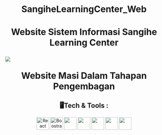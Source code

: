 <h1 align="center">SangiheLearningCenter_Web<h1>
<p align="center">Website Sistem Informasi Sangihe Learning Center</p>
<img src="https://sangihelearningcenter.com/wp-content/uploads/2024/01/logo-e1705190949144-1536x468.png">
<p align="center">Website Masi Dalam Tahapan Pengembagan<p>
<h2 align="center">🖥️Tech & Tools :</h2>
<p align="center"> <img src="https://user-images.githubusercontent.com/25181517/183897015-94a058a6-b86e-4e42-a37f-bf92061753e5.png" alt="React"  width="40" height="40" /> <img src="https://user-images.githubusercontent.com/25181517/183898054-b3d693d4-dafb-4808-a509-bab54cf5de34.png" alt="Boostrap" width="40" height="40" > <img src="https://user-images.githubusercontent.com/25181517/202896760-337261ed-ee92-4979-84c4-d4b829c7355d.png" width="40" height="40" > <img src="https://user-images.githubusercontent.com/25181517/189715289-df3ee512-6eca-463f-a0f4-c10d94a06b2f.png" width="40" height="40"> <img src="https://user-images.githubusercontent.com/25181517/117447155-6a868a00-af3d-11eb-9cfe-245df15c9f3f.png" width="40" height="40"> <img src="https://user-images.githubusercontent.com/25181517/183570228-6a040b9f-3ddf-47a2-a201-743121dac664.png" width="40" height="40" > <img src="https://github.com/marwin1991/profile-technology-icons/assets/25181517/afcf1c98-544e-41fb-bf44-edba5e62809a" width="40" height="40">
